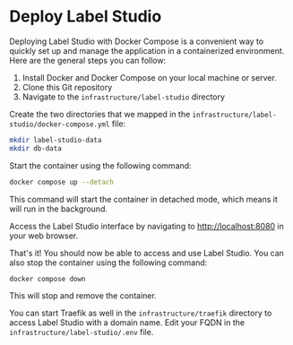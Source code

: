 # Deploy Label Studio

Deploying Label Studio with Docker Compose is a convenient way to quickly set up and manage the application in a containerized environment. Here are the general steps you can follow:

1. Install Docker and Docker Compose on your local machine or server.
2. Clone this Git repository
3. Navigate to the `infrastructure/label-studio` directory

Create the two directories that we mapped in the `infrastructure/label-studio/docker-compose.yml` file:

```sh title="In a terminal, execute the following command(s)" 
mkdir label-studio-data
mkdir db-data
```

Start the container using the following command:

```sh title="In a terminal, execute the following command(s)"
docker compose up --detach
```

This command will start the container in detached mode, which means it will run in the background.

Access the Label Studio interface by navigating to <http://localhost:8080> in your web browser.

That's it! You should now be able to access and use Label Studio. You can also stop the container using the following command:

```sh title="In a terminal, execute the following command(s)"
docker compose down
```

This will stop and remove the container.

You can start Traefik as well in the `infrastructure/traefik` directory to access Label Studio with a domain name. Edit your FQDN in the `infrastructure/label-studio/.env` file.
